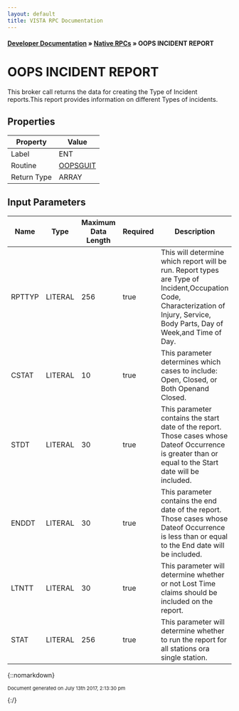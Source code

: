 ```yaml
---
layout: default
title: VISTA RPC Documentation
---
```


#### [Developer Documentation](../index) &#187; [Native RPCs](TableOfContents) &#187; OOPS INCIDENT REPORT<br/>
# OOPS INCIDENT REPORT

This broker call returns the data for creating the Type of Incident reports.This report provides information on different Types of incidents. 

## Properties

Property | Value
--- | ---
Label | ENT
Routine | [OOPSGUIT](http://code.osehra.org/dox/Routine_OOPSGUIT_source.html)
Return Type | ARRAY


## Input Parameters

Name | Type | Maximum Data Length | Required | Description
--- | --- | --- | --- | ---
RPTTYP | LITERAL | 256 | true | This will determine which report will be run.  Report types are Type of Incident,Occupation Code, Characterization of Injury, Service, Body Parts, Day of Week,and Time of Day.
CSTAT | LITERAL | 10 | true | This parameter determines which cases to include: Open, Closed, or Both Openand Closed.
STDT | LITERAL | 30 | true | This parameter contains the start date of the report.  Those cases whose Dateof Occurrence is greater than or equal to the Start date will be included.
ENDDT | LITERAL | 30 | true | This parameter contains the end date of the report.  Those cases whose Dateof Occurrence is less than or equal to the End date will be included.
LTNTT | LITERAL | 30 | true | This parameter will determine whether or not Lost Time claims should be included on the report.
STAT | LITERAL | 256 | true | This parameter will determine whether to run the report for all stations ora single station.



{::nomarkdown} <br/><p style="font-size: 11px">Document generated on July 13th 2017, 2:13:30 pm</p>{:/}